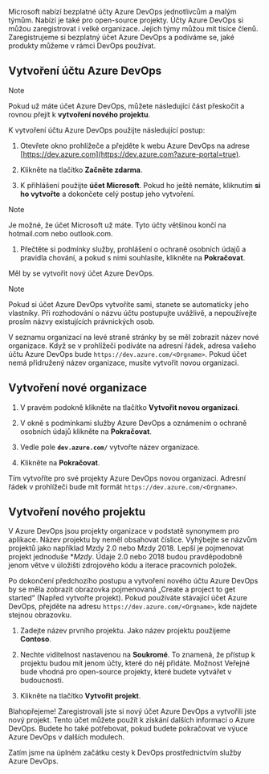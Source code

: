 Microsoft nabízí bezplatné účty Azure DevOps jednotlivcům a malým týmům. Nabízí je také pro open-source projekty. Účty Azure DevOps si můžou zaregistrovat i velké organizace. Jejich týmy můžou mít tisíce členů. Zaregistrujeme si bezplatný účet Azure DevOps a podíváme se, jaké produkty můžeme v rámci DevOps používat.

## <a name="create-an-azure-devops-account"></a>Vytvoření účtu Azure DevOps

> [!NOTE]
> Pokud už máte účet Azure DevOps, můžete následující část přeskočit a rovnou přejít k **vytvoření nového projektu**.

K vytvoření účtu Azure DevOps použijte následující postup:

1. Otevřete okno prohlížeče a přejděte k webu Azure DevOps na adrese [https://dev.azure.com](https://dev.azure.com?azure-portal=true).

1. Klikněte na tlačítko **Začněte zdarma**.

1. K přihlášení použijte **účet Microsoft**. Pokud ho ještě nemáte, kliknutím **si ho vytvořte** a dokončete celý postup jeho vytvoření.

> [!NOTE]
> Je možné, že účet Microsoft už máte. Tyto účty většinou končí na hotmail.com nebo outlook.com.

1. Přečtěte si podmínky služby, prohlášení o ochraně osobních údajů a pravidla chování, a pokud s nimi souhlasíte, klikněte na **Pokračovat**.

Měl by se vytvořit nový účet Azure DevOps. 

> [!NOTE]
> Pokud si účet Azure DevOps vytvoříte sami, stanete se automaticky jeho vlastníky. Při rozhodování o názvu účtu postupujte uvážlivě, a nepoužívejte prosím názvy existujících právnických osob.

V seznamu organizací na levé straně stránky by se měl zobrazit název nové organizace. Když se v prohlížeči podíváte na adresní řádek, adresa vašeho účtu Azure DevOps bude `https://dev.azure.com/<Orgname>`. Pokud účet nemá přidružený název organizace, musíte vytvořit novou organizaci.

## <a name="create-a-new-organization"></a>Vytvoření nové organizace

1. V pravém podokně klikněte na tlačítko **Vytvořit novou organizaci**.

1. V okně s podmínkami služby Azure DevOps a oznámením o ochraně osobních údajů klikněte na **Pokračovat**.

1. Vedle pole **`dev.azure.com/`** vytvořte název organizace.

1. Klikněte na **Pokračovat**.

Tím vytvoříte pro své projekty Azure DevOps novou organizaci. Adresní řádek v prohlížeči bude mít formát `https://dev.azure.com/<Orgname>`.

## <a name="create-a-new-project"></a>Vytvoření nového projektu

V Azure DevOps jsou projekty organizace v podstatě synonymem pro aplikace. Název projektu by neměl obsahovat číslice. Vyhýbejte se názvům projektů jako například Mzdy 2.0 nebo Mzdy 2018. Lepší je pojmenovat projekt jednoduše **Mzdy*. Údaje 2.0 nebo 2018 budou pravděpodobně jenom větve v úložišti zdrojového kódu a iterace pracovních položek.

Po dokončení předchozího postupu a vytvoření nového účtu Azure DevOps by se měla zobrazit obrazovka pojmenovaná „Create a project to get started“ (Napřed vytvořte projekt). Pokud používáte stávající účet Azure DevOps, přejděte na adresu `https://dev.azure.com/<Orgname>`, kde najdete stejnou obrazovku.

1. Zadejte název prvního projektu. Jako název projektu použijeme **Contoso**.

1. Nechte viditelnost nastavenou na **Soukromé**. To znamená, že přístup k projektu budou mít jenom účty, které do něj přidáte. Možnost Veřejné bude vhodná pro open-source projekty, které budete vytvářet v budoucnosti.

1. Klikněte na tlačítko **Vytvořit projekt**.

Blahopřejeme! Zaregistrovali jste si nový účet Azure DevOps a vytvořili jste nový projekt. Tento účet můžete použít k získání dalších informací o Azure DevOps. Budete ho také potřebovat, pokud budete pokračovat ve výuce Azure DevOps v dalších modulech.

Zatím jsme na úplném začátku cesty k DevOps prostřednictvím služby Azure DevOps.
